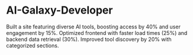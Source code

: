 # AI-Galaxy-Developer
Built a site featuring diverse AI tools, boosting access by 40% and user engagement by 15%. Optimized frontend with faster load times (25%) and backend data retrieval (30%). Improved tool discovery by 20% with categorized sections.
